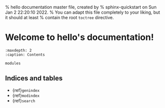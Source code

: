 % hello documentation master file, created by
% sphinx-quickstart on Sun Jan  2 22:20:10 2022.
% You can adapt this file completely to your liking, but it should at least
% contain the root `toctree` directive.

# Welcome to hello's documentation!

```{toctree}
:maxdepth: 2
:caption: Contents

modules
```

## Indices and tables

* {ref}`genindex`
* {ref}`modindex`
* {ref}`search`
